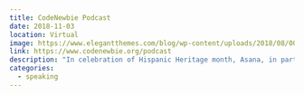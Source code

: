 ```yaml
---
title: CodeNewbie Podcast
date: 2018-11-03
location: Virtual
image: https://www.elegantthemes.com/blog/wp-content/uploads/2018/08/007-Feelancer-Podcasts.png
link: https://www.codenewbie.org/podcast
description: "In celebration of Hispanic Heritage month, Asana, in partnership with BeVisible, is hosting a Real Talk session with a stellar group of colleagues across tech that explores how our cultural identity impacts our careers. By identifying and discussing the cultural traits that define and impact our experiences through the lens of mindfulness, you'll walk away with new ways to overcome challenges, articulate your purpose, and achieve the clarity and determination to catalyze positive change in your workplace and community. The session is intended to be of particular use for software engineers, web developers, and UX designers."
categories:
  - speaking
---
```

